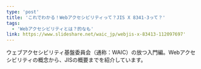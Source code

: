 ```yaml
---
type: 'post'
title: 'これでわかる！Webアクセシビリティって？JIS X 8341-3って？'
tags:
  - 'Webアクセシビリティとは？的なも'
link: https://www.slideshare.net/waic_jp/webjis-x-83413-112097697'
---
```

ウェブアクセシビリティ基盤委員会（通称：WAIC）の放つ入門編。Webアクセシビリティの概念から、JISの概要までを紹介しています。

